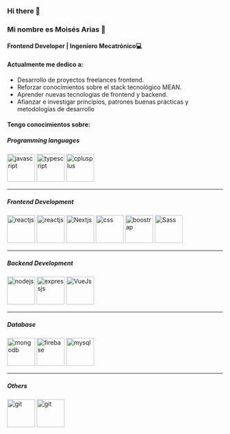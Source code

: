 ### Hi there 👋

### Mi nombre es Moisés Arias 👋
#### Frontend Developer | Ingeníero Mecatrónico💻




#### Actualmente me dedico a:

- Desarrollo de proyectos freelances frontend.
- Reforzar conocimientos sobre el stack tecnológico MEAN.
- Aprender nuevas tecnologías de frontend y backend.
- Afianzar e investigar principios, patrones buenas prácticas y metodologías de desarrollo


#### Tengo conocimientos sobre:


##### Programming languages


<p align="left"> 
 <a target="_blank"> <img src="https://cdn.jsdelivr.net/gh/devicons/devicon/icons/javascript/javascript-original.svg" alt="javascript" width="65" height="65"/></a>
 <a target="_blank"> <img src="https://cdn.jsdelivr.net/gh/devicons/devicon/icons/typescript/typescript-original.svg" alt="typescript" width="65" height="65"/> </a>
 <a target="_blank"> <img src="https://cdn.jsdelivr.net/gh/devicons/devicon/icons/cplusplus/cplusplus-original.svg" alt="cplusplus" width="65" height="65"/> </a>
</p>


____


##### Frontend Development

<p align="left>
<a target="_blank"> <img src="https://cdn.jsdelivr.net/gh/devicons/devicon/icons/react/react-original.svg" alt="reactjs" width="65" height="65"/> </a> 
<a target="_blank"> <img src="https://cdn.jsdelivr.net/gh/devicons/devicon/icons/angularjs/angularjs-original.svg" alt="reactjs" width="65" height="65"/> </a> 
<a target="_blank"> <img src="https://cdn.jsdelivr.net/gh/devicons/devicon/icons/nextjs/nextjs-original.svg" alt="Nextjs" width="65" height="65"/> </a> 
<a target="_blank"> <img  src="https://cdn.jsdelivr.net/gh/devicons/devicon/icons/css3/css3-original.svg"  alt="css" width="65" height="65"/> </a> 
<a target="_blank"> <img  src="https://cdn.jsdelivr.net/gh/devicons/devicon/icons/bootstrap/bootstrap-original.svg" alt="boostrap" width="65" height="65"/> </a> 
<a target="_blank"> <img  src="https://cdn.jsdelivr.net/gh/devicons/devicon/icons/sass/sass-original.svg" alt="Sass" width="65" height="65"/> </a> 
</p>



____


##### Backend Development
<p align="left>
<a target="_blank"> <img src="https://cdn.jsdelivr.net/gh/devicons/devicon/icons/nodejs/nodejs-original-wordmark.svg"" alt="nodejs" width="65" height="65"/> </a> 
<a target="_blank"> <img src="https://cdn.jsdelivr.net/gh/devicons/devicon/icons/express/express-original.svg" alt="expressjs" width="65" height="65"/> </a> 
<a target="_blank"> <img src="https://cdn.jsdelivr.net/gh/devicons/devicon/icons/sequelize/sequelize-original-wordmark.svg" alt="VueJs" width="65" height="65"/> </a> 
</p>


_____


##### Database
<p align="left"> 
<a  target="_blank"> <img src="https://cdn.jsdelivr.net/gh/devicons/devicon/icons/mongodb/mongodb-original-wordmark.svg" alt="mongodb" width="65" height="65"/> </a>
<a target="_blank"> <img src="https://cdn.jsdelivr.net/gh/devicons/devicon/icons/firebase/firebase-plain-wordmark.svg" alt="firebase" width="65" height="65"/> </a> 
<a target="_blank"> <img src="https://cdn.jsdelivr.net/gh/devicons/devicon/icons/mysql/mysql-original-wordmark.svg" alt="mysql" width="65" height="65"/> </a>
 </p>


_____


 ##### Others
 <p align="left"> 
<a target="_blank"> <img src="https://cdn.jsdelivr.net/gh/devicons/devicon/icons/git/git-original-wordmark.svg" alt="git" width="65" height="65"/>  </a>
<a target="_blank"> <img src="https://cdn.jsdelivr.net/gh/devicons/devicon/icons/docker/docker-original-wordmark.svg"  alt="git" width="65" height="65"/>  </a>
 </p>

<!--
**Moi6-23/Moi6-23** is a ✨ _special_ ✨ repository because its `README.md` (this file) appears on your GitHub profile.

Here are some ideas to get you started:

- 🔭 I’m currently working on ...
- 🌱 I’m currently learning ...
- 👯 I’m looking to collaborate on ...
- 🤔 I’m looking for help with ...
- 💬 Ask me about ...
- 📫 How to reach me: ...
- 😄 Pronouns: ...
- ⚡ Fun fact: ...
-->

